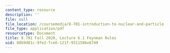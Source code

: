 ```yaml
---
content_type: resource
description: ''
file: null
file_location: /coursemedia/8-701-introduction-to-nuclear-and-particle-physics-fall-2020/08b9d01c9fe2fce6121f9311586e6749_MIT8_701f20_lec6.1.pdf
file_type: application/pdf
resourcetype: Document
title: 8.701 Fall 2020, Lecture 6.1 Feynman Rules
uid: 08b9d01c-9fe2-fce6-121f-9311586e6749
---
```

